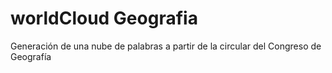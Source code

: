 # worldCloud Geografia
Generación de una nube de palabras a partir de la circular del Congreso de Geografía
